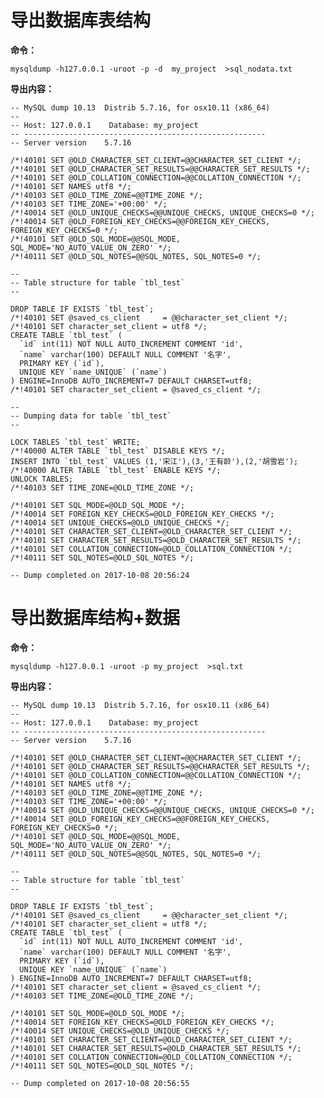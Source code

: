 # 导出数据库表结构

**命令：**

```
mysqldump -h127.0.0.1 -uroot -p -d  my_project  >sql_nodata.txt
```

**导出内容：**

    -- MySQL dump 10.13  Distrib 5.7.16, for osx10.11 (x86_64)
    --
    -- Host: 127.0.0.1    Database: my_project
    -- ------------------------------------------------------
    -- Server version    5.7.16

    /*!40101 SET @OLD_CHARACTER_SET_CLIENT=@@CHARACTER_SET_CLIENT */;
    /*!40101 SET @OLD_CHARACTER_SET_RESULTS=@@CHARACTER_SET_RESULTS */;
    /*!40101 SET @OLD_COLLATION_CONNECTION=@@COLLATION_CONNECTION */;
    /*!40101 SET NAMES utf8 */;
    /*!40103 SET @OLD_TIME_ZONE=@@TIME_ZONE */;
    /*!40103 SET TIME_ZONE='+00:00' */;
    /*!40014 SET @OLD_UNIQUE_CHECKS=@@UNIQUE_CHECKS, UNIQUE_CHECKS=0 */;
    /*!40014 SET @OLD_FOREIGN_KEY_CHECKS=@@FOREIGN_KEY_CHECKS, FOREIGN_KEY_CHECKS=0 */;
    /*!40101 SET @OLD_SQL_MODE=@@SQL_MODE, SQL_MODE='NO_AUTO_VALUE_ON_ZERO' */;
    /*!40111 SET @OLD_SQL_NOTES=@@SQL_NOTES, SQL_NOTES=0 */;

    --
    -- Table structure for table `tbl_test`
    --

    DROP TABLE IF EXISTS `tbl_test`;
    /*!40101 SET @saved_cs_client     = @@character_set_client */;
    /*!40101 SET character_set_client = utf8 */;
    CREATE TABLE `tbl_test` (
      `id` int(11) NOT NULL AUTO_INCREMENT COMMENT 'id',
      `name` varchar(100) DEFAULT NULL COMMENT '名字',
      PRIMARY KEY (`id`),
      UNIQUE KEY `name_UNIQUE` (`name`)
    ) ENGINE=InnoDB AUTO_INCREMENT=7 DEFAULT CHARSET=utf8;
    /*!40101 SET character_set_client = @saved_cs_client */;

    --
    -- Dumping data for table `tbl_test`
    --

    LOCK TABLES `tbl_test` WRITE;
    /*!40000 ALTER TABLE `tbl_test` DISABLE KEYS */;
    INSERT INTO `tbl_test` VALUES (1,'宋江'),(3,'王有龄'),(2,'胡雪岩');
    /*!40000 ALTER TABLE `tbl_test` ENABLE KEYS */;
    UNLOCK TABLES;
    /*!40103 SET TIME_ZONE=@OLD_TIME_ZONE */;

    /*!40101 SET SQL_MODE=@OLD_SQL_MODE */;
    /*!40014 SET FOREIGN_KEY_CHECKS=@OLD_FOREIGN_KEY_CHECKS */;
    /*!40014 SET UNIQUE_CHECKS=@OLD_UNIQUE_CHECKS */;
    /*!40101 SET CHARACTER_SET_CLIENT=@OLD_CHARACTER_SET_CLIENT */;
    /*!40101 SET CHARACTER_SET_RESULTS=@OLD_CHARACTER_SET_RESULTS */;
    /*!40101 SET COLLATION_CONNECTION=@OLD_COLLATION_CONNECTION */;
    /*!40111 SET SQL_NOTES=@OLD_SQL_NOTES */;

    -- Dump completed on 2017-10-08 20:56:24

# 导出数据库结构+数据

**命令：**

```
mysqldump -h127.0.0.1 -uroot -p my_project  >sql.txt
```

**导出内容：**

    -- MySQL dump 10.13  Distrib 5.7.16, for osx10.11 (x86_64)
    --
    -- Host: 127.0.0.1    Database: my_project
    -- ------------------------------------------------------
    -- Server version    5.7.16

    /*!40101 SET @OLD_CHARACTER_SET_CLIENT=@@CHARACTER_SET_CLIENT */;
    /*!40101 SET @OLD_CHARACTER_SET_RESULTS=@@CHARACTER_SET_RESULTS */;
    /*!40101 SET @OLD_COLLATION_CONNECTION=@@COLLATION_CONNECTION */;
    /*!40101 SET NAMES utf8 */;
    /*!40103 SET @OLD_TIME_ZONE=@@TIME_ZONE */;
    /*!40103 SET TIME_ZONE='+00:00' */;
    /*!40014 SET @OLD_UNIQUE_CHECKS=@@UNIQUE_CHECKS, UNIQUE_CHECKS=0 */;
    /*!40014 SET @OLD_FOREIGN_KEY_CHECKS=@@FOREIGN_KEY_CHECKS, FOREIGN_KEY_CHECKS=0 */;
    /*!40101 SET @OLD_SQL_MODE=@@SQL_MODE, SQL_MODE='NO_AUTO_VALUE_ON_ZERO' */;
    /*!40111 SET @OLD_SQL_NOTES=@@SQL_NOTES, SQL_NOTES=0 */;

    --
    -- Table structure for table `tbl_test`
    --

    DROP TABLE IF EXISTS `tbl_test`;
    /*!40101 SET @saved_cs_client     = @@character_set_client */;
    /*!40101 SET character_set_client = utf8 */;
    CREATE TABLE `tbl_test` (
      `id` int(11) NOT NULL AUTO_INCREMENT COMMENT 'id',
      `name` varchar(100) DEFAULT NULL COMMENT '名字',
      PRIMARY KEY (`id`),
      UNIQUE KEY `name_UNIQUE` (`name`)
    ) ENGINE=InnoDB AUTO_INCREMENT=7 DEFAULT CHARSET=utf8;
    /*!40101 SET character_set_client = @saved_cs_client */;
    /*!40103 SET TIME_ZONE=@OLD_TIME_ZONE */;

    /*!40101 SET SQL_MODE=@OLD_SQL_MODE */;
    /*!40014 SET FOREIGN_KEY_CHECKS=@OLD_FOREIGN_KEY_CHECKS */;
    /*!40014 SET UNIQUE_CHECKS=@OLD_UNIQUE_CHECKS */;
    /*!40101 SET CHARACTER_SET_CLIENT=@OLD_CHARACTER_SET_CLIENT */;
    /*!40101 SET CHARACTER_SET_RESULTS=@OLD_CHARACTER_SET_RESULTS */;
    /*!40101 SET COLLATION_CONNECTION=@OLD_COLLATION_CONNECTION */;
    /*!40111 SET SQL_NOTES=@OLD_SQL_NOTES */;

    -- Dump completed on 2017-10-08 20:56:55



